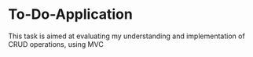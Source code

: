 # To-Do-Application
This task is aimed at evaluating my understanding and implementation of CRUD operations, using MVC
